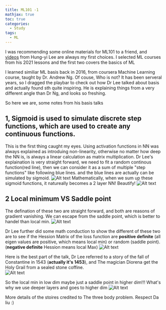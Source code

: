 ```yaml
---
title: ML101 -1
mathjax: true
toc: true
categories:
  - Study
tags:
  - ML
---
```


I was recommending some online materials for ML101 to a friend, and [videos](https://www.youtube.com/@HungyiLeeNTU) from Hung-yi Lee are always my first choices. I selected ML courses from his 2021 lessons and the first two covers the basics of ML

I learned similiar ML basis back in 2016, from coursera Machine Learning course, taught by Dr. Andrew Ng. Of couse, Who is not? It has been serveral years, so I dragged the playbar to check out how Dr Lee talked about basis and actually found sth quite inspiring. He is explaining things from a very different angle than Dr Ng, and looks so freshing.

So here we are, some notes from his basis talks

## 1, Sigmoid is used to simulate discrete step functions, which are used to create any continuous functions.
This is the first thing caught my eyes. Using activation functions in NN was always explained as introduing non-linearity, otherwise no matter how deep the NN is, is always a linear calculation as matrix multiplication. Dr Lee's explaination is very straight forward, we need to fit a random continous function(red line), then we can consider it as a sum of multiple "step functions" like following blue lines. and the blue lines are actually can be simulated by sigmoid.
![Alt text](/code23/assets/images/2023/23-07-28-ML101-1_files/sigmoid.png)
Mathematically, when we sum up these sigmoid functions, it natureally becomes a 2 layer NN! Beautify!
![Alt text](/code23/assets/images/2023/23-07-28-ML101-1_files/sigmoid1.png) 

## 2 Local minimum VS Saddle point
The defination of these two are straight forward, and both are reasons of gradient vanishing. We can escape from the saddle point, which is better to handel than local min.
![Alt text](/code23/assets/images/2023/23-07-28-ML101-1_files/localmin-saddle.png)

Dr Lee further did some math conduction to show the different of these two are to see if the Hession Matrix of the loss function are **positive definite** (all eigen values are positive, which means local min) or random (saddle point). (**negative definite** Hession means local Max)
![Alt text](/code23/assets/images/2023/23-07-28-ML101-1_files/hessian.png)

Here is the best part of the talk, Dr Lee referred to a story of the fall of Constantine in 1543 (**actually it's 1453**), and The magician Diorena get the Holy Grail from a sealed stone coffine.  
![Alt text](/code23/assets/images/2023/23-07-28-ML101-1_files/image.png)

So the local min in low dim maybe just a saddle point in higher dim!!! What's why we use deeper layers and goes to higher dim
![Alt text](/code23/assets/images/2023/23-07-28-ML101-1_files/image-1.png)

More details of the stoires credited to The three body problem. Respect Da liu :)
